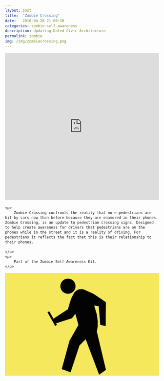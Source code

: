 ```yaml
---
layout: post
title:  "Zombie Crossing"
date:   2016-04-20 21:00:30
categories: zombie-self-awareness
description: Updating Dated Civic Architecture
permalink: zombie
img: /img/zombiecrossing.png
---
```


<div>
	<iframe width="100%" height="480" src="https://www.youtube.com/embed/raWhliAt30c" frameborder="0" allowfullscreen></iframe>
</div>
<div class="col-xs-12">

	<p>
		Zombie Crossing confronts the reality that more pedestrians are hit by cars now than before because they are enamored in their phones. Zombie Crossing, is an update to pedestrian crossing signs. Designed to help create awareness for drivers that pedestrians are on the phones while in the street and it is a reality of driving. For pedestrians it reflects the fact that this is their relationship to their phones.
		
	</p>
	<p>
		Part of the Zombie Self Awareness Kit. 
	</p>
</div>
<!-- <div class="col-xs-1"></div> -->
<div class="col-xs-12">
	<img src="/img/zombiecrossing.png" class="img-responsive" alt="Responsive image"/>
</div>
